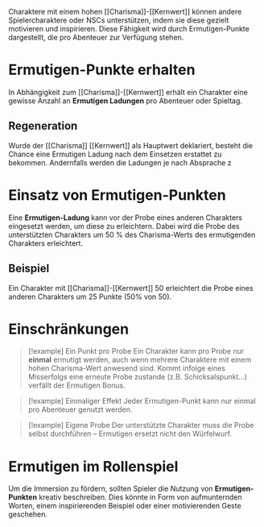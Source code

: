 Charaktere mit einem hohen [[Charisma]]-[[Kernwert]] können andere Spielercharaktere oder NSCs unterstützen, indem sie diese gezielt motivieren und inspirieren. Diese Fähigkeit wird durch Ermutigen-Punkte dargestellt, die pro Abenteuer zur Verfügung stehen.
# Ermutigen-Punkte erhalten
In Abhängigkeit zum [[Charisma]]-[[Kernwert]] erhält ein Charakter eine gewisse Anzahl an **Ermutigen Ladungen** pro Abenteuer oder Spieltag.
## Regeneration
Wurde der [[Charisma]] [[Kernwert]] als Hauptwert deklariert, besteht die Chance eine Ermutigen Ladung nach dem Einsetzen erstattet zu bekommen. Andernfalls werden die Ladungen je nach Absprache z
# Einsatz von Ermutigen-Punkten
Eine **Ermutigen-Ladung** kann vor der Probe eines anderen Charakters eingesetzt werden, um diese zu erleichtern. Dabei wird die Probe des unterstützten Charakters um 50 % des Charisma-Werts des ermutigenden Charakters erleichtert.
## Beispiel
Ein Charakter mit [[Charisma]]-[[Kernwert]] 50 erleichtert die Probe eines anderen Charakters um 25 Punkte (50% von 50).
# Einschränkungen
>[!example] Ein Punkt pro Probe
>Ein Charakter kann pro Probe nur **einmal** ermutigt werden, auch wenn mehrere Charaktere mit einem hohen Charisma-Wert anwesend sind. Kommt infolge eines Misserfolgs eine erneute Probe zustande (z.B. Schicksalspunkt…) verfällt der Ermutigen Bonus.

>[!example] Einmaliger Effekt
>Jeder Ermutigen-Punkt kann nur einmal pro Abenteuer genutzt werden.

>[!example] Eigene Probe
>Der unterstützte Charakter muss die Probe selbst durchführen – Ermutigen ersetzt nicht den Würfelwurf.
# Ermutigen im Rollenspiel
Um die Immersion zu fördern, sollten Spieler die Nutzung von **Ermutigen-Punkten** kreativ beschreiben. Dies könnte in Form von aufmunternden Worten, einem inspirierenden Beispiel oder einer motivierenden Geste geschehen.